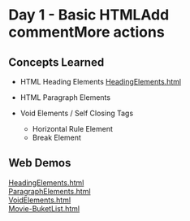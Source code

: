 # Day 1 - Basic HTMLAdd commentMore actions
## Concepts Learned
- HTML Heading Elements
[HeadingElements.html](https://chaitanyakrishnakumar.github.io/web-kitchen/Day001/HeadingElements.html)


- HTML Paragraph Elements
- Void Elements / Self Closing Tags
  - Horizontal Rule Element
  - Break Element
## Web Demos
[HeadingElements.html](https://chaitanyakrishnakumar.github.io/web-kitchen/Day1/HeadingElements.html)<br />
[ParagraphElements.html](https://chaitanyakrishnakumar.github.io/web-kitchen/Day1/ParagraphElements.html)<br />
[VoidElements.html](https://chaitanyakrishnakumar.github.io/web-kitchen/Day1/VoidElements.html)<br />
[Movie-BuketList.html](https://chaitanyakrishnakumar.github.io/web-kitchen/Day1/Movie-BuketList.html)
